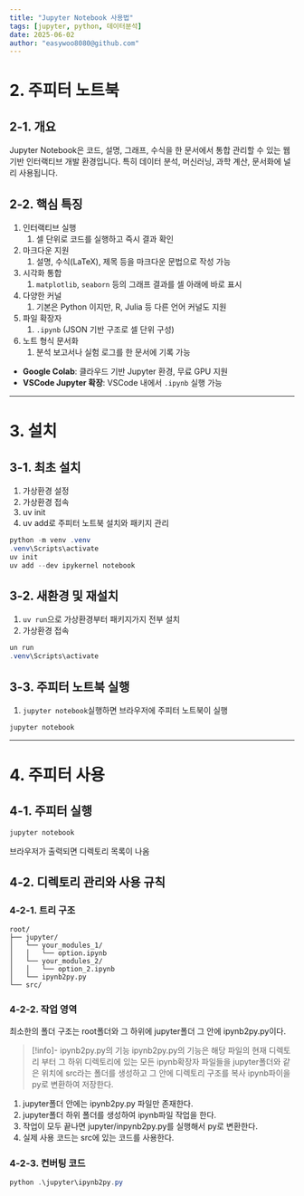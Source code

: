 ```yaml
---
title: "Jupyter Notebook 사용법"
tags: [jupyter, python, 데이터분석]
date: 2025-06-02
author: "easywoo8080@github.com"
---
```


# 2. 주피터 노트북

## 2-1. 개요
Jupyter Notebook은 코드, 설명, 그래프, 수식을 한 문서에서 통합 관리할 수 있는 웹 기반 인터랙티브 개발 환경입니다. 특히 데이터 분석, 머신러닝, 과학 계산, 문서화에 널리 사용됩니다.

## 2-2. 핵심 특징

1. 인터랙티브 실행
	1. 셀 단위로 코드를 실행하고 즉시 결과 확인
2. 마크다운 지원
	1. 설명, 수식(LaTeX), 제목 등을 마크다운 문법으로 작성 가능
3. 시각화 통합
	1. `matplotlib`, `seaborn` 등의 그래프 결과를 셀 아래에 바로 표시
4. 다양한 커널
	1. 기본은 Python 이지만,  R, Julia 등 다른 언어 커널도 지원
5. 파일 확장자
	1. `.ipynb` (JSON 기반 구조로 셀 단위 구성)
6. 노트 형식 문서화
	1. 분석 보고서나 실험 로그를 한 문서에 기록 가능


- **Google Colab**: 클라우드 기반 Jupyter 환경, 무료 GPU 지원
- **VSCode Jupyter 확장**: VSCode 내에서 `.ipynb` 실행 가능
---
# 3. 설치

## 3-1. 최초 설치

1. 가상환경 설정
2. 가상환경 접속
3. uv init
4. uv add로 주피터 노트북 설치와 패키지 관리

```powershell
python -m venv .venv
.venv\Scripts\activate
uv init
uv add --dev ipykernel notebook
```

## 3-2. 새환경 및 재설치

1. `uv run`으로 가상환경부터 패키지가지 전부 설치
2. 가상환경 접속
```powershell
un run
.venv\Scripts\activate
```


## 3-3. 주피터 노트북 실행
1. `jupyter notebook`실행하면 브라우저에 주피터 노트북이 실행
```powershell
jupyter notebook
```

---
# 4. 주피터 사용

## 4-1. 주피터 실행

```powershell
jupyter notebook
```

브라우저가 출력되면 디렉토리 목록이 나옴

## 4-2. 디렉토리 관리와 사용 규칙

### 4-2-1. 트리 구조

```text
root/
├── jupyter/
│   └── your_modules_1/
│	│	└── option.ipynb
│   └── your_modules_2/
│	│	└── option_2.ipynb
│	└── ipynb2py.py
└── src/

```

### 4-2-2. 작업 영역
최소한의 폴더 구조는 root폴더와 그 하위에 jupyter폴더 그 안에 ipynb2py.py이다.

> [!info]- ipynb2py.py의 기능
> ipynb2py.py의 기능은 해당 파일의 현재 디렉토리 부터 그 하위 디렉토리에 있는 모든 ipynb확장자 파일들을 jupyter폴더와 같은 위치에 src라는 폴더를 생성하고 그 안에 디렉토리 구조를 복사 ipynb파이을 py로 변환하여 저장한다.

1. jupyter폴더 안에는 ipynb2py.py 파일만 존재한다.
2. jupyter폴더 하위 폴더를 생성하여 ipynb파일 작업을 한다.
3. 작업이 모두 끝나면 jupyter/inpynb2py.py를 실행해서 py로 변환한다.
4. 실제 사용 코드는 src에 있는 코드를 사용한다.

### 4-2-3. 컨버팅 코드
```powershell
python .\jupyter\ipynb2py.py
```

